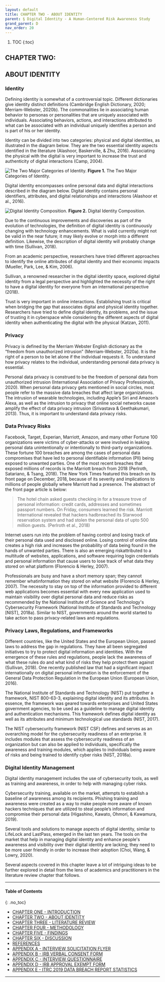 ```yaml
---
layout: default
title: CHAPTER TWO - ABOUT IDENTITY 
parent: § Digital Identity - A Human-Centered Risk Awareness Study
grand_parent: D 
nav_order: 20 
---
```

<style>
.dont-break-out {
  /* These are technically the same, but use both */
  overflow-wrap: break-word;
  word-wrap: break-word;

  -ms-word-break: break-all;
  /* This is the dangerous one in WebKit, as it breaks things wherever */
  word-break: break-all;
  /* Instead use this non-standard one: */
  word-break: break-word;
}
</style>

<div class="dont-break-out" markdown="1">

1. TOC
{:toc}

## CHAPTER TWO:

## ABOUT IDENTITY

### Identity

Defining identity is somewhat of a controversial topic. Different dictionaries give identity distinct definitions (Cambridge English Dictionary, 2020; Merriam-Webster, 2020b). The commonalities lie in associating human behavior to personas or personalities that are uniquely associated with individuals. Associating behaviors, actions, and interactions attributed to what can be associated with an individual uniquely identifies a person and is part of his or her identity.

Identity can be divided into two categories: physical and digital identities, as illustrated in the diagram below. They are the two essential identity aspects identified in the literature (Alashoor, Baskerville, & Zhu, 2016). Associating the physical with the digital is very important to increase the trust and authenticity of digital interactions (Camp, 2004).

![The Two Major Categories of Identity.](https://statics.bsafes.com/images/papers/digital-identity-a-human-centered-risk-awareness-study-fig-1.png)
**Figure 1.** The Two Major Categories of Identity.

Digital identity encompasses online personal data and digital interactions described in the diagram below. Digital identity contains personal identifiers, attributes, and digital relationships and interactions (Alashoor et al., 2016).

![Digital Identity Composition.](https://statics.bsafes.com/images/papers/digital-identity-a-human-centered-risk-awareness-study-fig-2.png)
**Figure 2.** Digital Identity Composition.

Due to the continuous improvements and discoveries as part of the evolution of technologies, the definition of digital identity is continuously changing with technology enhancements. What is valid currently might not be valid in the near future; it may likely evolve or morph into a different definition. Likewise, the description of digital identity will probably change with time (Sullivan, 2018).

From an academic perspective, researchers have tried different approaches to identify the online attributes of digital identity and their economic impacts (Mueller, Park, Lee, & Kim, 2006).

Sullivan, a renowned researcher in the digital identity space, explored digital identity from a legal perspective and highlighted the necessity of the right to have a digital identity for everyone from an international perspective (2018).

Trust is very important in online interactions. Establishing trust is critical when bridging the gap that associates digital and physical identity together. Researchers have tried to define digital identity, its problems, and the issue of trusting it in cyberspace while considering the different aspects of digital identity when authenticating the digital with the physical (Katzan, 2011).

### Privacy
Privacy is defined by the Merriam Webster English dictionary as the “freedom from unauthorized intrusion” (Merriam-Webster, 2020a). It is the right of a person to be let alone if the individual requests it. To understand how privacy relates to the individual, understanding personal data privacy is essential.

Personal data privacy is construed to be the freedom of personal data from unauthorized intrusion (International Association of Privacy Professionals, 2020). When personal data privacy gets mentioned in social circles, most people refer to the massive data breaches that affect large organizations. The intrusion of wearable technologies, including Apple’s Siri and Amazon’s Alexa, as well as the intrusion to privacy that online social networks cause amplify the effect of data privacy intrusion (Srivastava & Geethakumari, 2013). Thus, it is important to understand data privacy risks.

### Data Privacy Risks
Facebook, Target, Experian, Marriott, Amazon, and many other Fortune 100 organizations were victims of cyber-attacks or were involved in leaking personal data unintentionally or intentionally to third-party organizations. These fortune 100 breaches are among the cases of personal data compromises that have led to personal identifiable information (PII) being exposed to unwanted parties. One of the most recent breaches that exposed millions of records is the Marriott breach from 2018 (Perlroth, Satariano, & Tsang, 2018). The New York Times featured this breach on its front page on December, 2018, because of its severity and implications to millions of people globally where Marriott had a presence. The abstract of the front page article is below:

> The hotel chain asked guests checking in for a treasure trove of personal information: credit cards, addresses and sometimes passport numbers. On Friday, consumers learned the risk. Marriott International revealed that hackers hadbreached its Starwood reservation system and had stolen the  personal data of upto 500 million guests. (Perlroth et al., 2018)

Internet users run into the problem of having control and losing track of their personal data used and disclosed online. Losing control of online data creates a high risk and increases the probability of data being found in the hands of unwanted parties. There is also an emerging riskattributed to a  multitude of websites, applications, and software requiring login credentials and personal information that cause users to lose track of what data they stored on what platform (Florencio & Herley, 2007).

Professionals are busy and have a short memory span; they cannot remember whatinformation they stored on what website (Florencio & Herley, 2007). The necessity to stay on top of the information provided to different web applications becomes essential with every new application used to maintain visibility over digital personal data and reduce risks as recommended by the National Institute of Science and Technology's Cybersecurity Framework (National Institute of Standards and Technology [NIST], 2018a). Similar to NIST, governments around the world started to take action to pass privacy-related laws and regulations.

### Privacy Laws, Regulations, and Frameworks
Different countries, like the United States and the European Union, passed laws to address the gap in regulations. They have all been segregated initiatives to try to protect digital information and identities. With the emergence of these rules and regulations, people lack the awareness of what these rules do and what kind of risks they help protect them against (Sullivan, 2018). One recently published law that had a significant impact internationally on digital personal information is the enforcement of the General Data Protection Regulation in the European Union (European Union, 2016).

The National Institute of Standards and Technology (NIST) put together a framework, NIST 800-63-3, explaining digital identity and its attributes. In essence, the framework was geared towards enterprises and United States government agencies, to be used as a guideline to manage digital identity and authentication mechanisms. This framework defines digital identity as well as its attributes and minimum technological use standards (NIST, 2017).

The NIST cybersecurity framework (NIST CSF) defines and serves as an overarching model for the cybersecurity readiness of an enterprise. It includes modules that assess the cybersecurity readiness of an organization but can also be applied to individuals, specifically the awareness and training modules, which applies to individuals being aware of risks and being trained to identify cyber risks (NIST, 2018a).

### Digital Identity Management
Digital identity management includes the use of cybersecurity tools, as well as training and awareness, in order to help with managing cyber risks.

Cybersecurity training, available on the market, attempts to establish a baseline of awareness among its recipients. Phishing training and awareness were created as a way to make people more aware of known hackers techniques that are utilized to steal people’s information and compromise their personal data (Higashino, Kawato, Ohmori, & Kawamura, 2019).

Several tools and solutions to manage aspects of digital identity, similar to LifeLock and LastPass, emerged in the last ten years. The tools on the market that help in managing digital identity and enhance people's awareness and visibility over their digital identity are lacking; they need to be more user friendly in order to increase their adoption (Choi, Wang, & Lowry, 2020).

Several aspects covered in this chapter leave a lot of intriguing ideas to be further explored in detail from the lens of academics and practitioners in the literature review chapter that follows.

***

#### Table of Contents
{: .no_toc}

<ul><li> <a href="/docs/D/digital-identity-a-human-centered-risk-awareness-study-1/">CHAPTER ONE - INTRODUCTION</a></li><li> <a href="/docs/D/digital-identity-a-human-centered-risk-awareness-study-2/">CHAPTER TWO - ABOUT IDENTITY</a></li><li> <a href="/docs/D/digital-identity-a-human-centered-risk-awareness-study-3/">CHAPTER THREE - LITERATURE REVIEW</a></li><li> <a href="/docs/D/digital-identity-a-human-centered-risk-awareness-study-4/">CHAPTER FOUR - METHODOLOGY</a></li><li> <a href="/docs/D/digital-identity-a-human-centered-risk-awareness-study-5/">CHAPTER FIVE - FINDINGS</a></li><li> <a href="/docs/D/digital-identity-a-human-centered-risk-awareness-study-6/">CHAPTER SIX - DISCUSSION</a></li><li> <a href="/docs/D/digital-identity-a-human-centered-risk-awareness-study-7/">REFERENCES</a></li><li> <a href="/docs/D/digital-identity-a-human-centered-risk-awareness-study-8/">APPENDIX A - INTERVIEW SOLICITATION FLYER</a></li><li> <a href="/docs/D/digital-identity-a-human-centered-risk-awareness-study-9/">APPENDIX B - IRB VERBAL CONSENT FORM</a></li><li> <a href="/docs/D/digital-identity-a-human-centered-risk-awareness-study-10/">APPENDIX C - INTERVIEW QUESTIONNAIRE</a></li><li> <a href="/docs/D/digital-identity-a-human-centered-risk-awareness-study-11/">APPENDIX D - IRB APPROVAL EXEMPT FORM</a></li><li> <a href="/docs/D/digital-identity-a-human-centered-risk-awareness-study-12/">APPENDIX E - ITRC 2019 DATA BREACH REPORT STATISTICS</a></li></ul>

***


</div>

